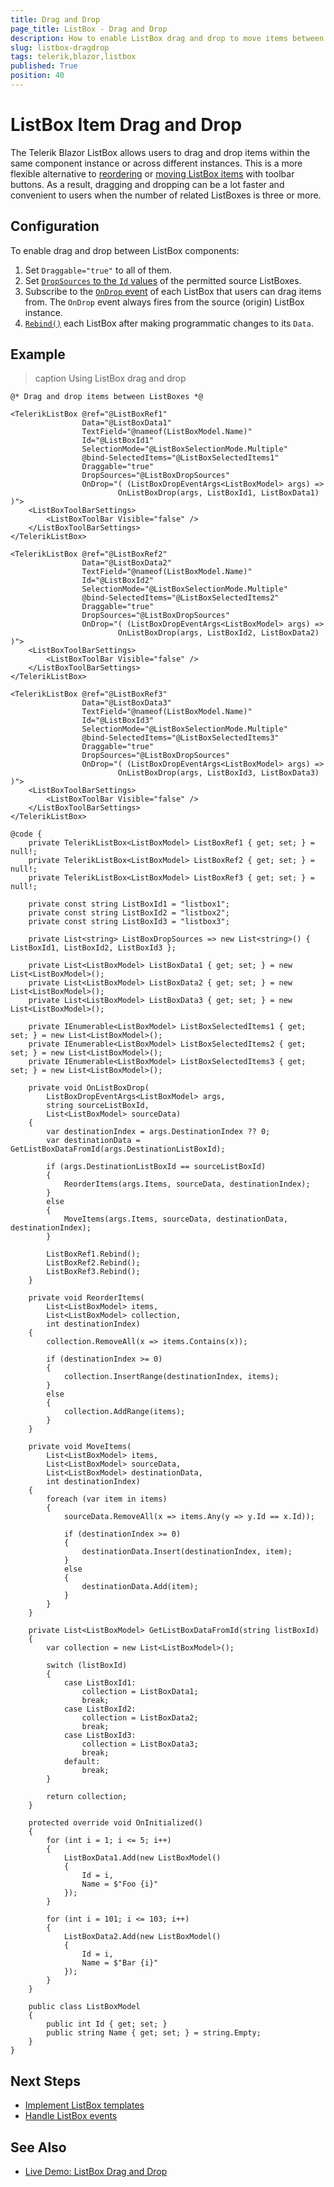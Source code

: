 ```yaml
---
title: Drag and Drop
page_title: ListBox - Drag and Drop
description: How to enable ListBox drag and drop to move items between component instances. Example on how to configure the ListBox and handle the OnDrop event.
slug: listbox-dragdrop
tags: telerik,blazor,listbox
published: True
position: 40
---
```


# ListBox Item Drag and Drop

The Telerik Blazor ListBox allows users to drag and drop items within the same component instance or across different instances. This is a more flexible alternative to [reordering](slug:listbox-overview#creating-blazor-listbox) or [moving ListBox items](slug:listbox-connect) with toolbar buttons. As a result, dragging and dropping can be a lot faster and convenient to users when the number of related ListBoxes is three or more.


## Configuration

To enable drag and drop between ListBox components:

1. Set `Draggable="true"` to all of them.
1. Set [`DropSources` to the `Id` values](slug:listbox-overview#listbox-parameters) of the permitted source ListBoxes.
1. Subscribe to the [`OnDrop` event](slug:listbox-events#ondrop) of each ListBox that users can drag items from. The `OnDrop` event always fires from the source (origin) ListBox instance.
1. [`Rebind()`](slug:listbox-overview#listbox-reference-and-methods) each ListBox after making programmatic changes to its `Data`.


## Example

>caption Using ListBox drag and drop

````RAZOR
@* Drag and drop items between ListBoxes *@

<TelerikListBox @ref="@ListBoxRef1"
                Data="@ListBoxData1"
                TextField="@nameof(ListBoxModel.Name)"
                Id="@ListBoxId1"
                SelectionMode="@ListBoxSelectionMode.Multiple"
                @bind-SelectedItems="@ListBoxSelectedItems1"
                Draggable="true"
                DropSources="@ListBoxDropSources"
                OnDrop="( (ListBoxDropEventArgs<ListBoxModel> args) =>
                        OnListBoxDrop(args, ListBoxId1, ListBoxData1) )">
    <ListBoxToolBarSettings>
        <ListBoxToolBar Visible="false" />
    </ListBoxToolBarSettings>
</TelerikListBox>

<TelerikListBox @ref="@ListBoxRef2"
                Data="@ListBoxData2"
                TextField="@nameof(ListBoxModel.Name)"
                Id="@ListBoxId2"
                SelectionMode="@ListBoxSelectionMode.Multiple"
                @bind-SelectedItems="@ListBoxSelectedItems2"
                Draggable="true"
                DropSources="@ListBoxDropSources"
                OnDrop="( (ListBoxDropEventArgs<ListBoxModel> args) =>
                        OnListBoxDrop(args, ListBoxId2, ListBoxData2) )">
    <ListBoxToolBarSettings>
        <ListBoxToolBar Visible="false" />
    </ListBoxToolBarSettings>
</TelerikListBox>

<TelerikListBox @ref="@ListBoxRef3"
                Data="@ListBoxData3"
                TextField="@nameof(ListBoxModel.Name)"
                Id="@ListBoxId3"
                SelectionMode="@ListBoxSelectionMode.Multiple"
                @bind-SelectedItems="@ListBoxSelectedItems3"
                Draggable="true"
                DropSources="@ListBoxDropSources"
                OnDrop="( (ListBoxDropEventArgs<ListBoxModel> args) =>
                        OnListBoxDrop(args, ListBoxId3, ListBoxData3) )">
    <ListBoxToolBarSettings>
        <ListBoxToolBar Visible="false" />
    </ListBoxToolBarSettings>
</TelerikListBox>

@code {
    private TelerikListBox<ListBoxModel> ListBoxRef1 { get; set; } = null!;
    private TelerikListBox<ListBoxModel> ListBoxRef2 { get; set; } = null!;
    private TelerikListBox<ListBoxModel> ListBoxRef3 { get; set; } = null!;

    private const string ListBoxId1 = "listbox1";
    private const string ListBoxId2 = "listbox2";
    private const string ListBoxId3 = "listbox3";

    private List<string> ListBoxDropSources => new List<string>() { ListBoxId1, ListBoxId2, ListBoxId3 };

    private List<ListBoxModel> ListBoxData1 { get; set; } = new List<ListBoxModel>();
    private List<ListBoxModel> ListBoxData2 { get; set; } = new List<ListBoxModel>();
    private List<ListBoxModel> ListBoxData3 { get; set; } = new List<ListBoxModel>();

    private IEnumerable<ListBoxModel> ListBoxSelectedItems1 { get; set; } = new List<ListBoxModel>();
    private IEnumerable<ListBoxModel> ListBoxSelectedItems2 { get; set; } = new List<ListBoxModel>();
    private IEnumerable<ListBoxModel> ListBoxSelectedItems3 { get; set; } = new List<ListBoxModel>();

    private void OnListBoxDrop(
        ListBoxDropEventArgs<ListBoxModel> args,
        string sourceListBoxId,
        List<ListBoxModel> sourceData)
    {
        var destinationIndex = args.DestinationIndex ?? 0;
        var destinationData = GetListBoxDataFromId(args.DestinationListBoxId);

        if (args.DestinationListBoxId == sourceListBoxId)
        {
            ReorderItems(args.Items, sourceData, destinationIndex);
        }
        else
        {
            MoveItems(args.Items, sourceData, destinationData, destinationIndex);
        }

        ListBoxRef1.Rebind();
        ListBoxRef2.Rebind();
        ListBoxRef3.Rebind();
    }

    private void ReorderItems(
        List<ListBoxModel> items,
        List<ListBoxModel> collection,
        int destinationIndex)
    {
        collection.RemoveAll(x => items.Contains(x));

        if (destinationIndex >= 0)
        {
            collection.InsertRange(destinationIndex, items);
        }
        else
        {
            collection.AddRange(items);
        }
    }

    private void MoveItems(
        List<ListBoxModel> items,
        List<ListBoxModel> sourceData,
        List<ListBoxModel> destinationData,
        int destinationIndex)
    {
        foreach (var item in items)
        {
            sourceData.RemoveAll(x => items.Any(y => y.Id == x.Id));

            if (destinationIndex >= 0)
            {
                destinationData.Insert(destinationIndex, item);
            }
            else
            {
                destinationData.Add(item);
            }
        }
    }

    private List<ListBoxModel> GetListBoxDataFromId(string listBoxId)
    {
        var collection = new List<ListBoxModel>();

        switch (listBoxId)
        {
            case ListBoxId1:
                collection = ListBoxData1;
                break;
            case ListBoxId2:
                collection = ListBoxData2;
                break;
            case ListBoxId3:
                collection = ListBoxData3;
                break;
            default:
                break;
        }

        return collection;
    }

    protected override void OnInitialized()
    {
        for (int i = 1; i <= 5; i++)
        {
            ListBoxData1.Add(new ListBoxModel()
            {
                Id = i,
                Name = $"Foo {i}"
            });
        }

        for (int i = 101; i <= 103; i++)
        {
            ListBoxData2.Add(new ListBoxModel()
            {
                Id = i,
                Name = $"Bar {i}"
            });
        }
    }

    public class ListBoxModel
    {
        public int Id { get; set; }
        public string Name { get; set; } = string.Empty;
    }
}
````


## Next Steps

* [Implement ListBox templates](slug:listbox-templates)
* [Handle ListBox events](slug:listbox-events)


## See Also

* [Live Demo: ListBox Drag and Drop](https://demos.telerik.com/blazor-ui/listbox/drag-drop)

